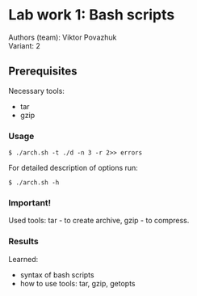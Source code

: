 # Lab work 1: Bash scripts
Authors (team): Viktor Povazhuk<br>
Variant: 2

## Prerequisites

Necessary tools:
* tar
* gzip

### Usage

```
$ ./arch.sh -t ./d -n 3 -r 2>> errors
```

For detailed description of options run:
```
$ ./arch.sh -h
```

### Important!

Used tools: tar - to create archive, gzip - to compress.

### Results

Learned:
* syntax of bash scripts
* how to use tools: tar, gzip, getopts

